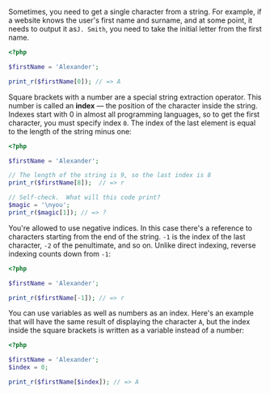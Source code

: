 
Sometimes, you need to get a single character from a string. For example, if a website knows the user's first name and surname, and at some point, it needs to output it as`J. Smith`, you need to take the initial letter from the first name.

```php
<?php

$firstName = 'Alexander';

print_r($firstName[0]); // => A
```

Square brackets with a number are a special string extraction operator. This number is called an **index** — the position of the character inside the string. Indexes start with 0 in almost all programming languages, so to get the first character, you must specify index `0`. The index of the last element is equal to the length of the string minus one:

```php
<?php

$firstName = 'Alexander';

// The length of the string is 9, so the last index is 8
print_r($firstName[8]);  // => r

// Self-check.  What will this code print?
$magic = '\nyou';
print_r($magic[1]); // => ?
```

You're allowed to use negative indices. In this case there's a reference to characters starting from the end of the string. `-1` is the index of the last character, `-2` of the penultimate, and so on. Unlike direct indexing, reverse indexing counts down from `-1`:

```php
<?php

$firstName = 'Alexander';

print_r($firstName[-1]); // => r
```

You can use variables as well as numbers as an index. Here's an example that will have the same result of displaying the character `A`, but the index inside the square brackets is written as a variable instead of a number:

```php
<?php

$firstName = 'Alexander';
$index = 0;

print_r($firstName[$index]); // => A
```

